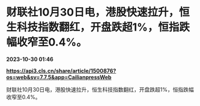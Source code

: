 # 财联社10月30日电，港股快速拉升，恒生科技指数翻红，开盘跌超1%，恒指跌幅收窄至0.4%。

**2023-10-30 01:46**

**https://api3.cls.cn/share/article/1500876?os=web&sv=7.7.5&app=CailianpressWeb**

财联社10月30日电，港股快速拉升，恒生科技指数翻红，开盘跌超1%，恒指跌幅收窄至0.4%。